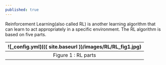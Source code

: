 ```yaml
---
published: true
---
```

Reinforcement Learning(also called RL) is another learning algorithm that can learn to act appropriately in a specific environment. The RL algorithm is based on five parts.

|![_config.yml]({{ site.baseurl }}/images/RL/RL_fig1.jpg)|
|:--:| 
| Figure 1 : RL parts|